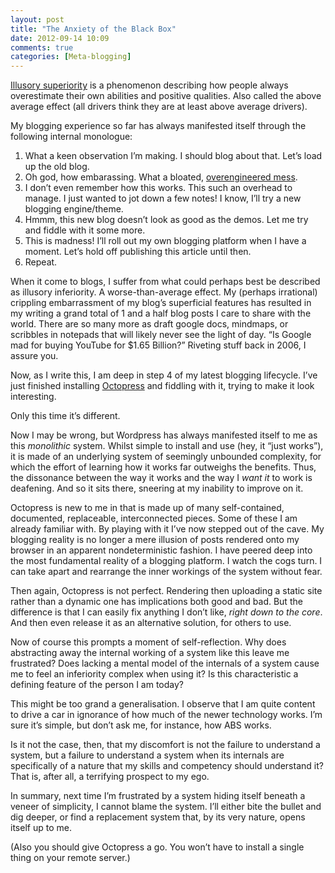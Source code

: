 ```yaml
---
layout: post
title: "The Anxiety of the Black Box"
date: 2012-09-14 10:09
comments: true
categories: [Meta-blogging] 
---
```

[Illusory superiority](http://en.wikipedia.org/wiki/Illusory_superiority) is a phenomenon describing how people always overestimate their own abilities and positive qualities. Also called the above average effect (all drivers think they are at least above average drivers).

My blogging experience so far has always manifested itself through the following internal monologue:

1. What a keen observation I’m making. I should blog about that. Let’s load up the old blog.
2. Oh god, how embarassing. What a bloated, [overengineered mess](http://codex.wordpress.org/Database_Description#Database_Diagram).
3. I don’t even remember how this works. This such an overhead to manage. I just wanted to jot down a few notes! I know, I’ll try a new blogging engine/theme.
4. Hmmm, this new blog doesn’t look as good as the demos. Let me try and fiddle with it some more.
5. This is madness! I’ll roll out my own blogging platform when I have a moment. Let’s hold off publishing this article until then.
6. Repeat.

When it come to blogs, I suffer from what could perhaps best be described as illusory inferiority. A worse-than-average effect. My (perhaps irrational) crippling embarrassment of my blog’s superficial features has resulted in my writing a grand total of 1 and a half blog posts I care to share with the world. There are so many more as draft google docs, mindmaps, or scribbles in notepads that will likely never see the light of day. “Is Google mad for buying YouTube for $1.65 Billion?” Riveting stuff back in 2006, I assure you.

Now, as I write this, I am deep in step 4 of my latest blogging lifecycle. I’ve just finished installing [Octopress](http://octopress.org/ "A blogging framework for hackers") and fiddling with it, trying to make it look interesting.

Only this time it’s different.

<!-- more -->

Now I may be wrong, but Wordpress has always manifested itself to me as this *monolithic* system. Whilst simple to install and use (hey, it “just works”), it is made of an underlying system of seemingly unbounded complexity, for which the effort of learning how it works far outweighs the benefits. Thus, the dissonance between the way it works and the way I *want it* to work is deafening. And so it sits there, sneering at my inability to improve on it.

Octopress is new to me in that is made up of many self-contained, documented, replaceable, interconnected pieces. Some of these I am already familiar with. By playing with it I’ve now stepped out of the cave. My blogging reality is no longer a mere illusion of posts rendered onto my browser in an apparent nondeterministic fashion. I have peered deep into the most fundamental reality of a blogging platform. I watch the cogs turn. I can take apart and rearrange the inner workings of the system without fear.

Then again, Octopress is not perfect. Rendering then uploading a static site rather than a dynamic one has implications both good and bad. But the difference is that I can easily fix anything I don’t like, *right down to the core*. And then even release it as an alternative solution, for others to use.

Now of course this prompts a moment of self-reflection. Why does abstracting away the internal working of a system like this leave me frustrated? Does lacking a mental model of the internals of a system cause me to feel an inferiority complex when using it? Is this characteristic a defining feature of the person I am today?

This might be too grand a generalisation. I observe that I am quite content to drive a car in ignorance of how much of the newer technology works. I’m sure it’s simple, but don’t ask me, for instance, how ABS works.

Is it not the case, then, that my discomfort is not the failure to understand a system, but a failure to understand a system when its internals are specifically of a nature that my skills and competency should understand it? That is, after all, a terrifying prospect to my ego.

In summary, next time I’m frustrated by a system hiding itself beneath a veneer of simplicity, I cannot blame the system. I’ll either bite the bullet and dig deeper, or find a replacement system that, by its very nature, opens itself up to me. 

(Also you should give Octopress a go. You won’t have to install a single thing on your remote server.)

